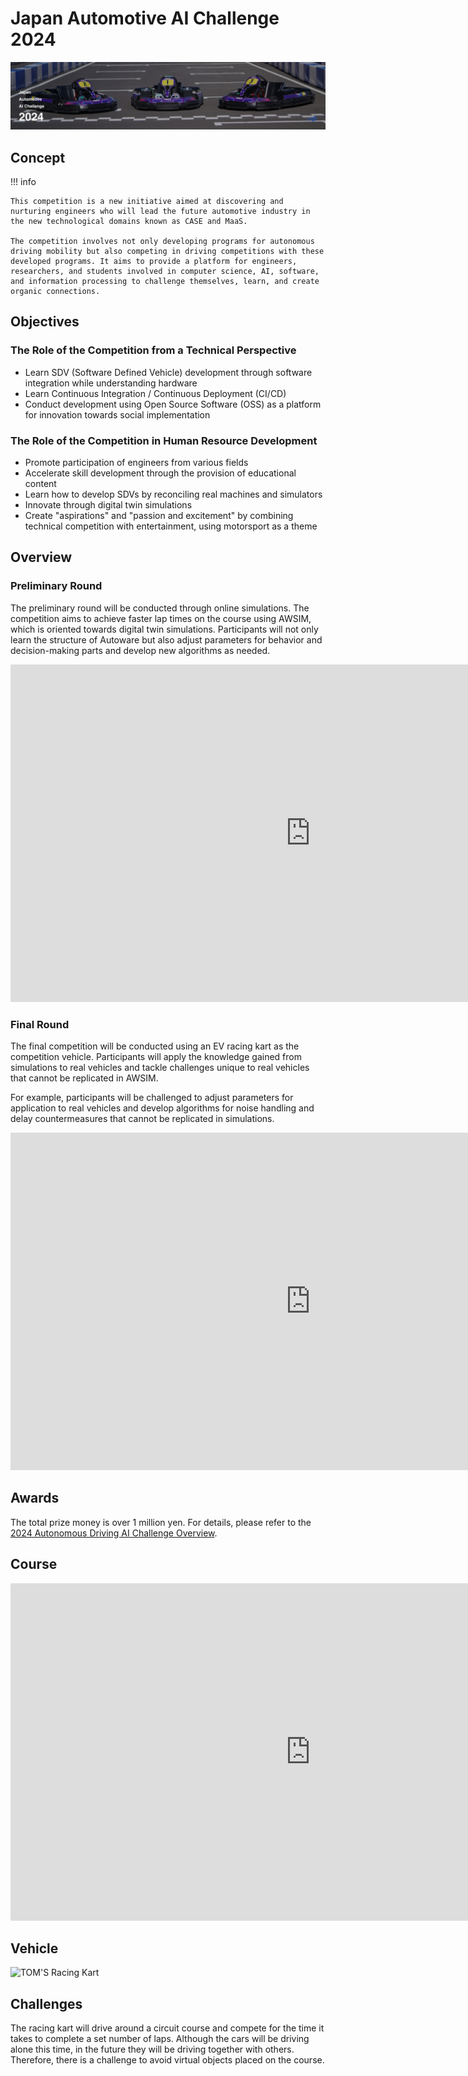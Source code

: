 # Japan Automotive AI Challenge 2024

![top_image](./assets/top_image.jpg)

## Concept

!!! info

    This competition is a new initiative aimed at discovering and nurturing engineers who will lead the future automotive industry in the new technological domains known as CASE and MaaS.

    The competition involves not only developing programs for autonomous driving mobility but also competing in driving competitions with these developed programs. It aims to provide a platform for engineers, researchers, and students involved in computer science, AI, software, and information processing to challenge themselves, learn, and create organic connections.

## Objectives

### The Role of the Competition from a Technical Perspective

- Learn SDV (Software Defined Vehicle) development through software integration while understanding hardware
- Learn Continuous Integration / Continuous Deployment (CI/CD)
- Conduct development using Open Source Software (OSS) as a platform for innovation towards social implementation

### The Role of the Competition in Human Resource Development

- Promote participation of engineers from various fields
- Accelerate skill development through the provision of educational content
- Learn how to develop SDVs by reconciling real machines and simulators
- Innovate through digital twin simulations
- Create "aspirations" and "passion and excitement" by combining technical competition with entertainment, using motorsport as a theme

## Overview

### Preliminary Round

The preliminary round will be conducted through online simulations. The competition aims to achieve faster lap times on the course using AWSIM, which is oriented towards digital twin simulations. Participants will not only learn the structure of Autoware but also adjust parameters for behavior and decision-making parts and develop new algorithms as needed.

<iframe width="960" height="540" src="https://www.youtube.com/embed/cM3Up6fgpWI?si=S6N3wzBEgXVpl54x" title="YouTube video player" frameborder="0" allow="accelerometer; autoplay; clipboard-write; encrypted-media; gyroscope; picture-in-picture; web-share" referrerpolicy="strict-origin-when-cross-origin" allowfullscreen></iframe>

### Final Round

The final competition will be conducted using an EV racing kart as the competition vehicle. Participants will apply the knowledge gained from simulations to real vehicles and tackle challenges unique to real vehicles that cannot be replicated in AWSIM.

For example, participants will be challenged to adjust parameters for application to real vehicles and develop algorithms for noise handling and delay countermeasures that cannot be replicated in simulations.

<iframe width="960" height="540" src="https://www.youtube.com/embed/GsuCUoNrMDM?si=zoh1mL_U0yRnB2fj" title="YouTube video player" frameborder="0" allow="accelerometer; autoplay; clipboard-write; encrypted-media; gyroscope; picture-in-picture; web-share" referrerpolicy="strict-origin-when-cross-origin" allowfullscreen></iframe>

## Awards

The total prize money is over 1 million yen. For details, please refer to the [2024 Autonomous Driving AI Challenge Overview](https://www.jsae.or.jp/jaaic/2024ver/summary/).

## Course

<iframe width="960" height="540" src="https://www.youtube.com/embed/K-N-2nLXXF8?si=pZ2NovtO_IGwsa_4" title="YouTube video player" frameborder="0" allow="accelerometer; autoplay; clipboard-write; encrypted-media; gyroscope; picture-in-picture; web-share" referrerpolicy="strict-origin-when-cross-origin" allowfullscreen></iframe>

## Vehicle

![TOM'S Racing Kart](./assets/racing-kart.jpeg)

## Challenges

The racing kart will drive around a circuit course and compete for the time it takes to complete a set number of laps. Although the cars will be driving alone this time, in the future they will be driving together with others. Therefore, there is a challenge to avoid virtual objects placed on the course.
